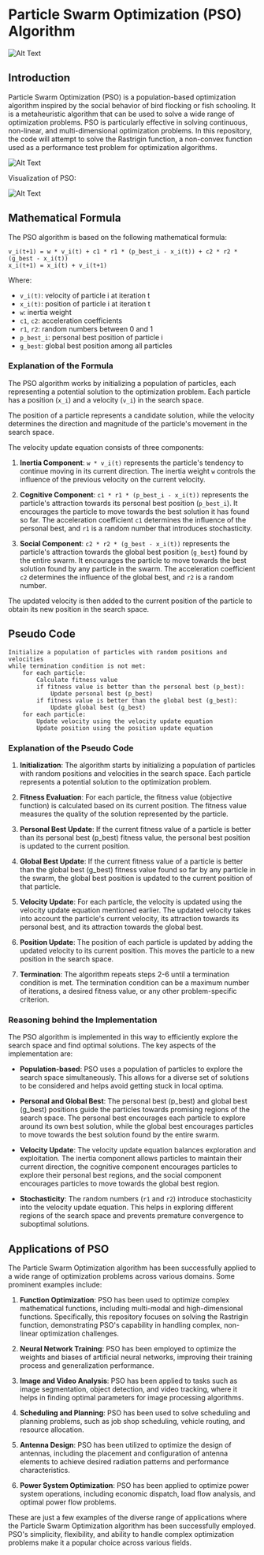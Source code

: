 # Particle Swarm Optimization (PSO) Algorithm

![Alt Text](https://gitlab.com/aminse/swarm-intelligence/-/raw/main/images/particles.png)

## Introduction
Particle Swarm Optimization (PSO) is a population-based optimization algorithm inspired by the social behavior of bird flocking or fish schooling. It is a metaheuristic algorithm that can be used to solve a wide range of optimization problems. PSO is particularly effective in solving continuous, non-linear, and multi-dimensional optimization problems. In this repository, the code will attempt to solve the Rastrigin function, a non-convex function used as a performance test problem for optimization algorithms.

![Alt Text](https://upload.wikimedia.org/wikipedia/commons/8/8b/Rastrigin_function.png)

Visualization of PSO:

![Alt Text](https://gitlab.com/aminse/swarm-intelligence/-/raw/main/images/swarm.gif)

## Mathematical Formula
The PSO algorithm is based on the following mathematical formula:

```
v_i(t+1) = w * v_i(t) + c1 * r1 * (p_best_i - x_i(t)) + c2 * r2 * (g_best - x_i(t))
x_i(t+1) = x_i(t) + v_i(t+1)
```

Where:
- `v_i(t)`: velocity of particle i at iteration t
- `x_i(t)`: position of particle i at iteration t
- `w`: inertia weight
- `c1`, `c2`: acceleration coefficients
- `r1`, `r2`: random numbers between 0 and 1
- `p_best_i`: personal best position of particle i
- `g_best`: global best position among all particles

### Explanation of the Formula
The PSO algorithm works by initializing a population of particles, each representing a potential solution to the optimization problem. Each particle has a position (`x_i`) and a velocity (`v_i`) in the search space.

The position of a particle represents a candidate solution, while the velocity determines the direction and magnitude of the particle's movement in the search space.

The velocity update equation consists of three components:
1. **Inertia Component**: `w * v_i(t)` represents the particle's tendency to continue moving in its current direction. The inertia weight `w` controls the influence of the previous velocity on the current velocity.

2. **Cognitive Component**: `c1 * r1 * (p_best_i - x_i(t))` represents the particle's attraction towards its personal best position (`p_best_i`). It encourages the particle to move towards the best solution it has found so far. The acceleration coefficient `c1` determines the influence of the personal best, and `r1` is a random number that introduces stochasticity.

3. **Social Component**: `c2 * r2 * (g_best - x_i(t))` represents the particle's attraction towards the global best position (`g_best`) found by the entire swarm. It encourages the particle to move towards the best solution found by any particle in the swarm. The acceleration coefficient `c2` determines the influence of the global best, and `r2` is a random number.

The updated velocity is then added to the current position of the particle to obtain its new position in the search space.

## Pseudo Code
```
Initialize a population of particles with random positions and velocities
while termination condition is not met:
    for each particle:
        Calculate fitness value
        if fitness value is better than the personal best (p_best):
            Update personal best (p_best)
        if fitness value is better than the global best (g_best):
            Update global best (g_best)
    for each particle:
        Update velocity using the velocity update equation
        Update position using the position update equation
```

### Explanation of the Pseudo Code
1. **Initialization**: The algorithm starts by initializing a population of particles with random positions and velocities in the search space. Each particle represents a potential solution to the optimization problem.

2. **Fitness Evaluation**: For each particle, the fitness value (objective function) is calculated based on its current position. The fitness value measures the quality of the solution represented by the particle.

3. **Personal Best Update**: If the current fitness value of a particle is better than its personal best (p_best) fitness value, the personal best position is updated to the current position.

4. **Global Best Update**: If the current fitness value of a particle is better than the global best (g_best) fitness value found so far by any particle in the swarm, the global best position is updated to the current position of that particle.

5. **Velocity Update**: For each particle, the velocity is updated using the velocity update equation mentioned earlier. The updated velocity takes into account the particle's current velocity, its attraction towards its personal best, and its attraction towards the global best.

6. **Position Update**: The position of each particle is updated by adding the updated velocity to its current position. This moves the particle to a new position in the search space.

7. **Termination**: The algorithm repeats steps 2-6 until a termination condition is met. The termination condition can be a maximum number of iterations, a desired fitness value, or any other problem-specific criterion.

### Reasoning behind the Implementation
The PSO algorithm is implemented in this way to efficiently explore the search space and find optimal solutions. The key aspects of the implementation are:

- **Population-based**: PSO uses a population of particles to explore the search space simultaneously. This allows for a diverse set of solutions to be considered and helps avoid getting stuck in local optima.

- **Personal and Global Best**: The personal best (p_best) and global best (g_best) positions guide the particles towards promising regions of the search space. The personal best encourages each particle to explore around its own best solution, while the global best encourages particles to move towards the best solution found by the entire swarm.

- **Velocity Update**: The velocity update equation balances exploration and exploitation. The inertia component allows particles to maintain their current direction, the cognitive component encourages particles to explore their personal best regions, and the social component encourages particles to move towards the global best region.

- **Stochasticity**: The random numbers (`r1` and `r2`) introduce stochasticity into the velocity update equation. This helps in exploring different regions of the search space and prevents premature convergence to suboptimal solutions.

## Applications of PSO
The Particle Swarm Optimization algorithm has been successfully applied to a wide range of optimization problems across various domains. Some prominent examples include:

1. **Function Optimization**: PSO has been used to optimize complex mathematical functions, including multi-modal and high-dimensional functions. Specifically, this repository focuses on solving the Rastrigin function, demonstrating PSO's capability in handling complex, non-linear optimization challenges.

2. **Neural Network Training**: PSO has been employed to optimize the weights and biases of artificial neural networks, improving their training process and generalization performance.

3. **Image and Video Analysis**: PSO has been applied to tasks such as image segmentation, object detection, and video tracking, where it helps in finding optimal parameters for image processing algorithms.

4. **Scheduling and Planning**: PSO has been used to solve scheduling and planning problems, such as job shop scheduling, vehicle routing, and resource allocation.

5. **Antenna Design**: PSO has been utilized to optimize the design of antennas, including the placement and configuration of antenna elements to achieve desired radiation patterns and performance characteristics.

6. **Power System Optimization**: PSO has been applied to optimize power system operations, including economic dispatch, load flow analysis, and optimal power flow problems.

These are just a few examples of the diverse range of applications where the Particle Swarm Optimization algorithm has been successfully employed. PSO's simplicity, flexibility, and ability to handle complex optimization problems make it a popular choice across various fields.